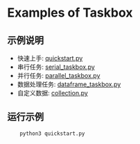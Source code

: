# Examples of Taskbox

## 示例说明
- 快速上手: [quickstart.py](./quickstart.py)
- 串行任务: [serial_taskbox.py](./serial_taskbox.py)
- 并行任务: [parallel_taskbox.py](./parallel_taskbox.py)
- 数据处理任务: [dataframe_taskbox.py](./dataframe_taskbox.py)
- 自定义数据: [collection.py](./collection.py)

## 运行示例

```shell
    python3 quickstart.py
```
    